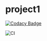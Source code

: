 # project1

[![Codacy Badge](https://api.codacy.com/project/badge/Grade/94569d9056d141b2863a180a46c2613b)](https://app.codacy.com/manual/stepin104701/project1?utm_source=github.com&utm_medium=referral&utm_content=stepin104701/project1&utm_campaign=Badge_Grade_Dashboard)

![CI](https://github.com/stepin104701/project1/workflows/CI/badge.svg)
